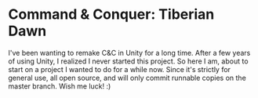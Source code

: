 # Command &amp; Conquer: Tiberian Dawn
I've been wanting to remake C&C in Unity for a long time. After a few years of using Unity, I realized I never started this project. So here I am, about to start on a project I wanted to do for a while now. Since it's strictly for general use, all open source, and will only commit runnable copies on the master branch. Wish me luck! :)

